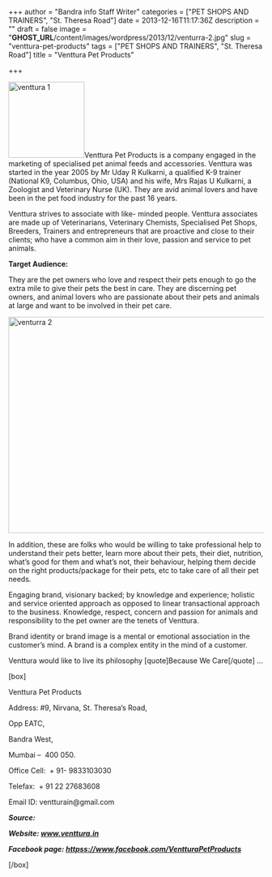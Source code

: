 +++
author = "Bandra info Staff Writer"
categories = ["PET SHOPS AND TRAINERS", "St. Theresa Road"]
date = 2013-12-16T11:17:36Z
description = ""
draft = false
image = "__GHOST_URL__/content/images/wordpress/2013/12/venturra-2.jpg"
slug = "venttura-pet-products"
tags = ["PET SHOPS AND TRAINERS", "St. Theresa Road"]
title = "Venttura Pet Products"

+++


<p><a href="https://i1.wp.com/bandra.info/wp-content/uploads/2013/12/venttura-1.jpg?ssl=1"><img loading="lazy" class="size-thumbnail wp-image-5104 alignright" alt="venttura 1" src="https://i1.wp.com/bandra.info/wp-content/uploads/2013/12/venttura-1.jpg?resize=150%2C150&#038;ssl=1" width="150" height="150" srcset="https://i1.wp.com/bandra.info/wp-content/uploads/2013/12/venttura-1.jpg?resize=150%2C150&amp;ssl=1 150w, https://i1.wp.com/bandra.info/wp-content/uploads/2013/12/venttura-1.jpg?w=299&amp;ssl=1 299w" sizes="(max-width: 150px) 100vw, 150px" data-recalc-dims="1" /></a>Venttura Pet Products is a company engaged in the marketing of specialised pet animal feeds and accessories. Venttura was started in the year 2005 by Mr Uday R Kulkarni, a qualified K-9 trainer (National K9, Columbus, Ohio, USA) and his wife, Mrs Rajas U Kulkarni, a Zoologist and Veterinary Nurse (UK). They are avid animal lovers and have been in the pet food industry for the past 16 years.</p>
<p>Venttura strives to associate with like- minded people. Venttura associates are made up of Veterinarians, Veterinary Chemists, Specialised Pet Shops, Breeders, Trainers and entrepreneurs that are proactive and close to their clients; who have a common aim in their love, passion and service to pet animals.</p>
<p><strong>Target Audience:</strong></p>
<p>They are the pet owners who love and respect their pets enough to go the extra mile to give their pets the best in care. They are discerning pet owners, and animal lovers who are passionate about their pets and animals at large and want to be involved in their pet care.</p>
<p><a href="https://i2.wp.com/bandra.info/wp-content/uploads/2013/12/venturra-2.jpg?ssl=1"><img loading="lazy" class="size-full wp-image-5105 aligncenter" alt="venturra 2" src="https://i2.wp.com/bandra.info/wp-content/uploads/2013/12/venturra-2.jpg?resize=599%2C427&#038;ssl=1" width="599" height="427" srcset="https://i2.wp.com/bandra.info/wp-content/uploads/2013/12/venturra-2.jpg?w=599&amp;ssl=1 599w, https://i2.wp.com/bandra.info/wp-content/uploads/2013/12/venturra-2.jpg?resize=300%2C213&amp;ssl=1 300w" sizes="(max-width: 599px) 100vw, 599px" data-recalc-dims="1" /></a></p>
<p>In addition, these are folks who would be willing to take professional help to understand their pets better, learn more about their pets, their diet, nutrition, what&#8217;s good for them and what&#8217;s not, their behaviour, helping them decide on the right products/package for their pets, etc to take care of all their pet needs.</p>
<p>Engaging brand, visionary backed; by knowledge and experience; holistic and service oriented approach as opposed to linear transactional approach to the business. Knowledge, respect, concern and passion for animals and responsibility to the pet owner are the tenets of Venttura.</p>
<p>Brand identity or brand image is a mental or emotional association in the customer&#8217;s mind. A brand is a complex entity in the mind of a customer.</p>
<p>Venttura would like to live its philosophy [quote]Because We Care[/quote] …</p>
<p>[box]</p>
<p>Venttura Pet Products</p>
<p>Address: #9, Nirvana, St. Theresa&#8217;s Road,</p>
<p>Opp EATC,</p>
<p>Bandra West,</p>
<p>Mumbai &#8211;  400 050.</p>
<p>Office Cell:  + 91- 9833103030</p>
<p>Telefax:  + 91 22 27683608</p>
<p>Email ID: ventturain@gmail.com</p>
<p><strong><em>Source:</em></strong></p>
<p><strong><em>Website: <a href="www.venttura.in">www.venttura.in</a></em></strong></p>
<p><strong><em>Facebook page: <a href="httpss://www.facebook.com/VentturaPetProducts">httpss://www.facebook.com/VentturaPetProducts</a></em></strong></p>
<p>[/box]</p>
<p>&nbsp;</p>



